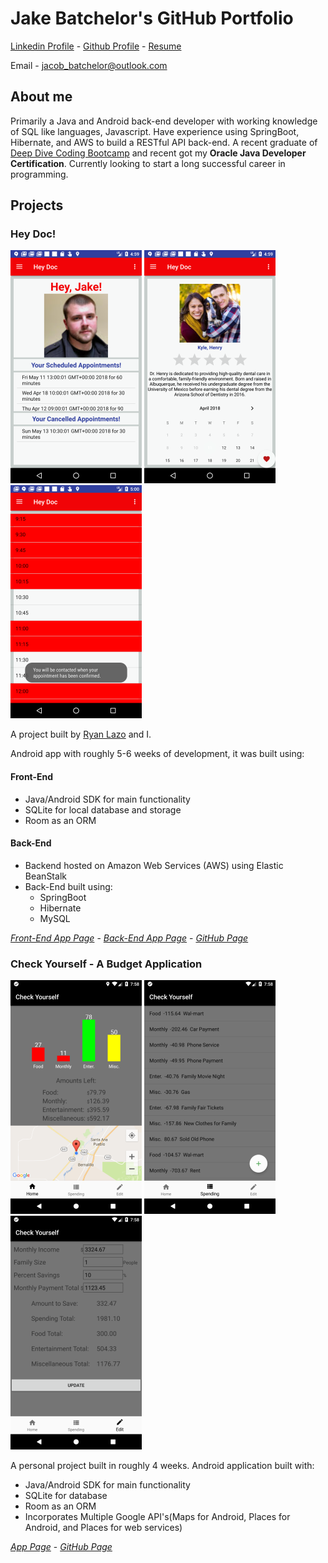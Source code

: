 # Jake Batchelor's GitHub Portfolio

[Linkedin Profile](https://www.linkedin.com/in/jake-batchelor) -
[Github Profile](https://github.com/JakeBat) -
[Resume](JakeBatResumeUpdated.pdf)

Email - jacob_batchelor@outlook.com

## About me

Primarily a Java and Android back-end developer with working knowledge of SQL like languages,
Javascript. Have experience using SpringBoot, Hibernate, and AWS to build a RESTful API back-end.
 A recent graduate of [Deep Dive Coding Bootcamp](https://deepdivecoding.com/) and recent got my **Oracle
 Java Developer Certification**. Currently looking to start a long successful career in programming.

## Projects

### Hey Doc!

![Screenshot1](Screenshots/HDScreenshot1.png) ![Screenshot2](Screenshots/HDScreenshot2.png) ![Screenshot3](Screenshots/HDScreenshot3.png)

A project built by [Ryan Lazo](https://www.linkedin.com/in/ryan-lazo-924024158/) and I.

Android app with roughly 5-6 weeks of development, it was built using:

#### Front-End
- Java/Android SDK for main functionality
- SQLite for local database and storage
- Room as an ORM

#### Back-End
- Backend hosted on Amazon Web Services (AWS) using Elastic BeanStalk
- Back-End built using:
  - SpringBoot
  - Hibernate
  - MySQL

_[Front-End App Page](https://deep-dive-coding-java-cohort-3.github.io/HeyDoc/)_ -
_[Back-End App Page](https://deep-dive-coding-java-cohort-3.github.io/hey-doc-be/)_ -
_[GitHub Page](https://github.com/deep-dive-coding-java-cohort-3/HeyDoc)_

### Check Yourself - A Budget Application

![Screenshot1](Screenshots/CYScreenshot1.png) ![Screenshot2](Screenshots/CYScreenshot2.png) ![Screenshot3](Screenshots/CYScreenshot3.png)

A personal project built in roughly 4 weeks. Android application built with:
- Java/Android SDK for main functionality
- SQLite for database
- Room as an ORM
- Incorporates Multiple Google API's(Maps for Android, Places for Android, and Places for
web services)

_[App Page](https://jakebat.github.io/check_yourself/)_ -
_[GitHub Page](https://github.com/JakeBat/check_yourself)_